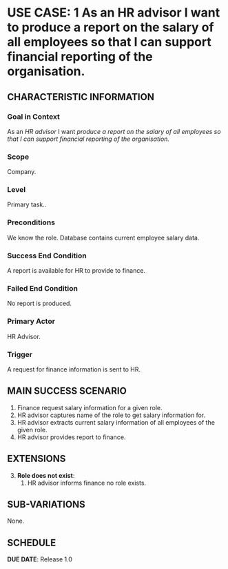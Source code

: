 # USE CASE: 1 As an HR advisor I want to produce a report on the salary of all employees so that I can support financial reporting of the organisation.

## CHARACTERISTIC INFORMATION

### Goal in Context

As an *HR advisor* I want *produce a report on the salary of all employees *so that* I can support financial reporting of the organisation.*

### Scope

Company.

### Level

 Primary task..

### Preconditions

We know the role.  Database contains current employee salary data.

### Success End Condition

A report is available for HR to provide to finance.

### Failed End Condition

No report is produced.

### Primary Actor

HR Advisor.

### Trigger

A request for finance information is sent to HR.

## MAIN SUCCESS SCENARIO

1. Finance request salary information for a given role.
2. HR advisor captures name of the role to get salary information for.
3. HR advisor extracts current salary information of all employees of the given role.
4. HR advisor provides report to finance.

## EXTENSIONS

3. **Role does not exist**:
    1. HR advisor informs finance no role exists.

## SUB-VARIATIONS

None.

## SCHEDULE

**DUE DATE**: Release 1.0